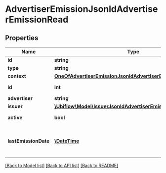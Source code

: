 # AdvertiserEmissionJsonldAdvertiserEmissionRead

## Properties
Name | Type | Description | Notes
------------ | ------------- | ------------- | -------------
**id** | **string** |  | [optional] 
**type** | **string** |  | [optional] 
**context** | [**OneOfAdvertiserEmissionJsonldAdvertiserEmissionReadContext**](OneOfAdvertiserEmissionJsonldAdvertiserEmissionReadContext.md) |  | [optional] 
**id** | **int** | The unique identifier of the advertiser emission, in the Ubiflow IS. | [optional] 
**advertiser** | **string** | The advertiser for whom the emission is configured. | [optional] 
**issuer** | [**\Ubiflow\Model\IssuerJsonldAdvertiserEmissionRead**](IssuerJsonldAdvertiserEmissionRead.md) |  | [optional] 
**active** | **bool** | Indicates weather the emission is active (ie the issuer send ads for the advertiser). | [optional] 
**lastEmissionDate** | [**\DateTime**](\DateTime.md) | The date the issuer sent ads of the advertiser to Ubiflow for the last time.  Dates use the &lt;a href&#x3D;\&quot;https://tools.ietf.org/html/rfc3339#section-5.8\&quot;&gt;RFC3339&lt;/a&gt; format (ex: 2020-12-16T00:00:00+00). | [optional] 

[[Back to Model list]](../../README.md#documentation-for-models) [[Back to API list]](../../README.md#documentation-for-api-endpoints) [[Back to README]](../../README.md)

